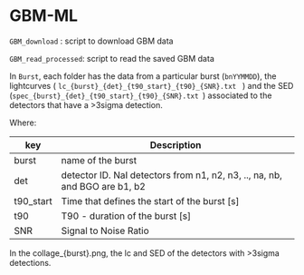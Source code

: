 # GBM-ML

`GBM_download` : script to download GBM data

`GBM_read_processed`: script to read the saved GBM data

In `Burst`, each folder has the data from a particular burst (`bnYYMMDD`), the lightcurves ( `lc_{burst}_{det}_{t90_start}_{t90}_{SNR}.txt `
) and the SED (`spec_{burst}_{det}_{t90_start}_{t90}_{SNR}.txt `) associated to the detectors that have a >3sigma detection. 

Where:

| key | Description |
| --- | ----------- |
| burst | name of the burst |
| det | detector ID. NaI detectors from n1, n2, n3, .., na, nb, and BGO are b1, b2|
| t90_start | Time that defines the start of the burst [s] |
| t90 | T90 - duration of the burst [s] |
| SNR | Signal to Noise Ratio  |

In the collage_{burst}.png, the lc and SED of the detectors with >3sigma detections.
